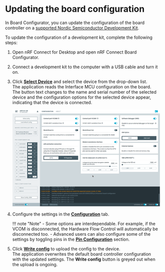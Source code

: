 # Updating the board configuration

In Board Configurator, you can update the configuration of the board controller on a [supported Nordic Semiconductor Development Kit](index.md#supported-devices).

To update the configuration of a development kit, complete the following steps:

1. Open nRF Connect for Desktop and open nRF Connect Board Configurator.
1. Connect a development kit to the computer with a USB cable and turn it on.
1. Click [**Select Device**](./overview.md#select-device) and select the device from the drop-down list.</br>
   The application reads the Interface MCU configuration on the board.
   The button text changes to the name and serial number of the selected device and the configuration options for the selected device appear, indicating that the device is connected.

    ![Example of the configuration options](./screenshots/board_configurator_connected.png "Example of the configuration options")

1. Configure the settings in the [**Configuration**](./overview.md#configuration-tab) tab.

    !!! note "Note"
          - Some options are interdependable. For example, if the VCOM is disconnected, the Hardware Flow Control will automatically be disconnected too.
          - Advanced users can also configure some of the settings by toggling pins in the [**Pin Configuration**](overview.md#board-controller-info) section.

1. Click [**Write config**](./overview.md#actions) to upload the config to the device.</br>
   The application overwrites the default board controller configuration with the updated settings.
   The **Write config** button is greyed out when the upload is ongoing.
